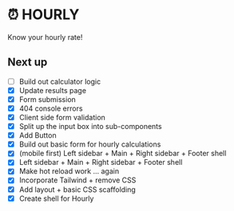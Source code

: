 # ⏰ HOURLY

Know your hourly rate!

## Next up

- [ ] Build out calculator logic
- [x] Update results page
- [x] Form submission
- [x] 404 console errors
- [x] Client side form validation
- [x] Split up the input box into sub-components
- [x] Add Button
- [x] Build out basic form for hourly calculations
- [x] (mobile first) Left sidebar + Main + Right sidebar + Footer shell
- [x] Left sidebar + Main + Right sidebar + Footer shell
- [x] Make hot reload work ... again
- [x] Incorporate Tailwind + remove CSS
- [x] Add layout + basic CSS scaffolding
- [x] Create shell for Hourly
